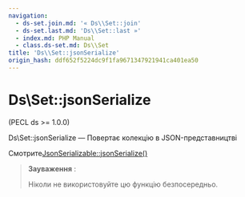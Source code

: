 ```yaml
---
navigation:
  - ds-set.join.md: '« Ds\\Set::join'
  - ds-set.last.md: 'Ds\\Set::last »'
  - index.md: PHP Manual
  - class.ds-set.md: Ds\\Set
title: 'Ds\\Set::jsonSerialize'
origin_hash: ddf652f5224dc9f1fa9671347921941ca401ea50
---
```

# Ds\\Set::jsonSerialize

(PECL ds >= 1.0.0)

Ds\\Set::jsonSerialize — Повертає колекцію в JSON-представництві

Смотрите[JsonSerializable::jsonSerialize()](jsonserializable.jsonserialize.md)

> **Зауваження** :
> 
> Ніколи не використовуйте цю функцію безпосередньо.

